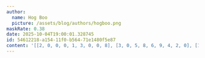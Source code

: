 ```yaml
---
author:
  name: Hog Boo
  picture: /assets/blog/authors/hogboo.png
maskRate: 0.38
date: 2025-10-04T19:00:01.328745
id: 54612218-a154-11f0-b564-71e1480f5e87
content: '[[2, 0, 0, 0, 1, 3, 0, 0, 8], [3, 0, 5, 8, 6, 9, 4, 2, 0], [1, 4, 0, 0, 5, 2, 0, 0, 0], [7, 8, 0, 0, 4, 0, 3, 1, 5], [0, 6, 0, 3, 0, 5, 8, 9, 7], [9, 5, 0, 1, 7, 0, 2, 0, 6], [6, 1, 7, 0, 8, 0, 0, 3, 9], [8, 3, 4, 5, 9, 1, 6, 0, 2], [0, 0, 0, 0, 0, 7, 1, 8, 4]]'
---
```

